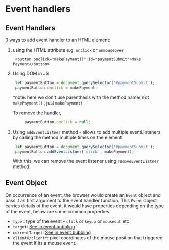 # Event handlers

## Event Handlers

3 ways to add event handler to an HTML element:

1. using the HTML attribute e.g. `onclick` or `onmouseover`

   ```markup
    <button onclick="makePayment()" id="paymentSubmit">Make Payment</button>
   ```

2. Using DOM in JS

   ```javascript
    let paymentButton = document.querySelector('#paymentSubmit');
    paymentButton.onclick = makePayment;
   ```

   \*note: here we don't use parenthesis with the method name\( not `makePayment()` , just `makePayment`\)

   To remove the handler,

   ```javascript
        paymentButton.onclick = null;
   ```

3. Using `addEventListner` method - allows to add multiple eventListeners by calling the method multiple times on the element

   ```javascript
    let paymentButton = document.querySelector('#paymentSubmit');
    paymentButton.addEventListner('click', makePayment);
   ```

   With this, we can remove the event listener using `removeEventListner` method:

## Event Object

On occurrence of an event, the browser would create an `Event` object and pass it as first argument to the event handler function. This `Event` object carries details of the event, it would have properties depending on the type of the event, below are some common properties

* `type` : type of the event - `click` or `keyup` or `mouseout` etc
* `target`: [See in event bubbling](event-handlers.md) 
* `currentTarget`: [See in event bubbling](event-handlers.md) 
* `clientX/clientY`: pixel coordinates of the mouse position that triggered the event if its a mouse event.

